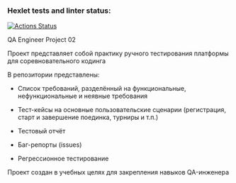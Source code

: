 ### Hexlet tests and linter status:
[![Actions Status](https://github.com/Gambora/qa-engineer-project-85/actions/workflows/hexlet-check.yml/badge.svg)](https://github.com/Gambora/qa-engineer-project-85/actions)

QA Engineer Project 02

Проект представляет собой практику ручного тестирования платформы для соревновательного кодинга

В репозитории представлены:

- Список требований, разделённый на функциональные, нефункциональные и неявные требования

- Тест-кейсы на основные пользовательские сценарии (регистрация, старт и завершение поединка, турниры и т.п.)

- Тестовый отчёт

- Баг-репорты (issues)

- Регрессионное тестирование

Проект создан в учебных целях для закрепления навыков QA-инженера
